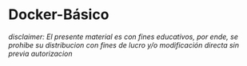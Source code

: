 # Docker-Básico

*disclaimer: El presente material es con fines educativos, por ende, se prohibe su distribucion con fines de lucro y/o modificación directa sin previa autorizacion*


